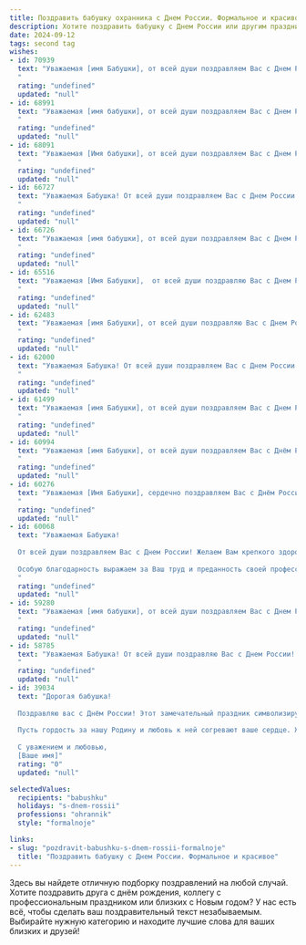 ```yaml
---
title: Поздравить бабушку охранника с Днем России. Формальное и красивое
description: Хотите поздравить бабушку с Днем России или другим праздником? Наш ИИ создаст незабываемое поздравление, а вы обязательно выделитесь среди других.  
date: 2024-09-12
tags: second tag
wishes:
- id: 70939
  text: "Уважаемая [имя Бабушки], от всей души поздравляем Вас с Днем России! Пусть этот праздник наполнит Вашу жизнь радостью, благополучием  и гордостью за нашу великую страну. Желаем Вам крепкого здоровья, долгих лет жизни и мирного неба над головой!
  "
  rating: "undefined"
  updated: "null"
- id: 68991
  text: "Уважаемая [имя бабушки], от всей души поздравляем Вас с Днем России! Желаем Вам крепкого здоровья, благополучия и мирного неба над головой. Пусть Ваша жизнь будет наполнена радостью, теплом и любовью близких. Спасибо Вам за Ваш труд, за Вашу преданность и за то, что Вы всегда являетесь опорой для всей нашей семьи.
  "
  rating: "undefined"
  updated: "null"
- id: 68091
  text: "Уважаемая [Имя бабушки], от всей души поздравляем Вас с Днем России! Желаем Вам крепкого здоровья, мирных и счастливых дней, а также неиссякаемой энергии. Пусть труд Вашей профессии охранника всегда приносит удовлетворение, а жизнь будет наполнена радостью и благополучием!
  "
  rating: "undefined"
  updated: "null"
- id: 66727
  text: "Уважаемая Бабушка! От всей души поздравляем Вас с Днем России! Желаем Вам крепкого здоровья, благополучия и мирного неба над головой. Пусть этот праздник станет символом единства и процветания нашей страны!
  "
  rating: "undefined"
  updated: "null"
- id: 66726
  text: "Уважаемая [имя бабушки], от всей души поздравляем Вас с Днем России! Желаем Вам крепкого здоровья, благополучия и мирного неба над головой. Пусть наша великая страна процветает, а Вы всегда будете окружены любовью и заботой близких.
  "
  rating: "undefined"
  updated: "null"
- id: 65516
  text: "Уважаемая [Имя Бабушки],  от всей души поздравляю Вас с Днем России! Желаю крепкого здоровья, долгих лет жизни и благополучия. Пусть этот день подарит Вам радость и светлые эмоции!  Особую благодарность выражаю за Ваш труд, за Ваш вклад в охрану нашей страны. Спасибо за Вашу преданность и ответственность!
  "
  rating: "undefined"
  updated: "null"
- id: 62483
  text: "Уважаемая [имя Бабушки], от всей души поздравляю Вас с Днем России! Желаю Вам крепкого здоровья, благополучия и мирного неба над головой. Пусть Ваша жизнь будет наполнена радостью, любовью и заботой близких.
  "
  rating: "undefined"
  updated: "null"
- id: 62000
  text: "Уважаемая Бабушка! От всей души поздравляем Вас с Днем России! Желаем Вам крепкого здоровья, благополучия и долгих лет жизни. Пусть в Вашей жизни всегда царит мир и спокойствие. Мы гордимся Вашим трудом охранника и желаем Вам успехов в Вашей профессиональной деятельности.
  "
  rating: "undefined"
  updated: "null"
- id: 61499
  text: "Уважаемая [имя Бабушки], от всей души поздравляем Вас с Днем России! Желаем крепкого здоровья, благополучия и мирного неба над головой. Пусть Ваша жизнь будет наполнена радостью, любовью и заботой близких. С праздником!
  "
  rating: "undefined"
  updated: "null"
- id: 60994
  text: "Уважаемая [имя Бабушки], от всей души поздравляем Вас с Днём России! Желаем Вам крепкого здоровья, благополучия и мирного неба над головой. Пусть этот день станет символом единения и гордости за нашу Родину. Спасибо Вам за Ваш труд и вклад в охрану порядка, ведь Ваша работа - это важный вклад в безопасность нашего общества.
  "
  rating: "undefined"
  updated: "null"
- id: 60276
  text: "Уважаемая [Имя Бабушки], сердечно поздравляем Вас с Днём России! Желаем Вам крепкого здоровья, благополучия и мирного неба над головой. Пусть Ваша жизнь будет наполнена радостью, улыбками и добрыми делами. С праздником!
  "
  rating: "undefined"
  updated: "null"
- id: 60068
  text: "Уважаемая Бабушка!
  
  От всей души поздравляем Вас с Днем России! Желаем Вам крепкого здоровья, благополучия и мирного неба над головой. Пусть этот день станет символом единства и процветания нашей страны.
  
  Особую благодарность выражаем за Ваш труд и преданность своей профессии охранника.  Ваша служба обеспечивает безопасность и порядок, за что мы Вам искренне признательны.
  "
  rating: "undefined"
  updated: "null"
- id: 59280
  text: "Уважаемая [имя бабушки], от всей души поздравляем Вас с Днем России! Пусть этот праздник станет символом мира и процветания для нашей страны, а Ваша жизнь будет наполнена здоровьем, радостью и благополучием.  Желаем Вам долгих лет жизни, мирного неба над головой и крепкого здоровья!
  "
  rating: "undefined"
  updated: "null"
- id: 58785
  text: "Уважаемая Бабушка! От всей души поздравляю Вас с Днем России! Желаю Вам крепкого здоровья, благополучия и мирного неба над головой. Пусть Ваш жизненный опыт и мудрость продолжают быть опорой для всех нас, а профессиональные успехи в роли охранника приносят Вам радость и удовлетворение. С праздником!
  "
  rating: "undefined"
  updated: "null"
- id: 39034
  text: "Дорогая бабушка!
  
  Поздравляю вас с Днём России! Этот замечательный праздник символизирует нашу сильную и единую страну, её богатую историю и светлое будущее. Как охранник, вы олицетворяете защиту и заботу о родных и близких, что особенно ценно в этот день.
  
  Пусть гордость за нашу Родину и любовь к ней согревают ваше сердце. Желаю вам здоровья, счастья и мирного неба над головой. Мы всегда будем рядом, поддерживая и ценя вашу мудрость и заботу.
  
  С уважением и любовью,
  [Ваше имя]"
  rating: "0"
  updated: "null"

selectedValues:
  recipients: "babushku"
  holidays: "s-dnem-rossii"
  professions: "ohrannik"
  style: "formalnoje"

links:
- slug: "pozdravit-babushku-s-dnem-rossii-formalnoje"
  title: "Поздравить бабушку с Днем России. Формальное и красивое"
---
```


Здесь вы найдете отличную подборку поздравлений на любой случай. 
Хотите поздравить друга с днём рождения, коллегу с профессиональным праздником или близких с Новым годом? У нас есть всё, чтобы сделать ваш поздравительный текст незабываемым. Выбирайте нужную категорию и находите лучшие слова для ваших близких и друзей!

